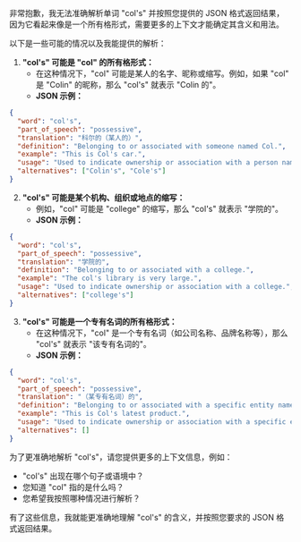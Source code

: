 非常抱歉，我无法准确解析单词 "col's" 并按照您提供的 JSON 格式返回结果，因为它看起来像是一个所有格形式，需要更多的上下文才能确定其含义和用法。

以下是一些可能的情况以及我能提供的解析：

1. **"col's" 可能是 "col" 的所有格形式：**
   *   在这种情况下，"col" 可能是某人的名字、昵称或缩写。例如，如果 "col" 是 "Colin" 的昵称，那么 "col's" 就表示 "Colin 的"。
   *   **JSON 示例：**

```json
{
  "word": "col's",
  "part_of_speech": "possessive",
  "translation": "科尔的（某人的）",
  "definition": "Belonging to or associated with someone named Col.",
  "example": "This is Col's car.",
  "usage": "Used to indicate ownership or association with a person named Col.",
  "alternatives": ["Colin's", "Cole's"]
}
```

2. **"col's" 可能是某个机构、组织或地点的缩写：**
   *   例如，"col" 可能是 "college" 的缩写，那么 "col's" 就表示 "学院的"。
   *   **JSON 示例：**

```json
{
  "word": "col's",
  "part_of_speech": "possessive",
  "translation": "学院的",
  "definition": "Belonging to or associated with a college.",
  "example": "The col's library is very large.",
  "usage": "Used to indicate ownership or association with a college.",
  "alternatives": ["college's"]
}
```

3. **"col's" 可能是一个专有名词的所有格形式：**
   *   在这种情况下，"col" 是一个专有名词（如公司名称、品牌名称等），那么 "col's" 就表示 "该专有名词的"。
   *   **JSON 示例：**

```json
{
  "word": "col's",
  "part_of_speech": "possessive",
  "translation": "（某专有名词）的",
  "definition": "Belonging to or associated with a specific entity named Col.",
  "example": "This is Col's latest product.",
  "usage": "Used to indicate ownership or association with a specific entity named Col.",
  "alternatives": []
}
```

为了更准确地解析 "col's"，请您提供更多的上下文信息，例如：

*   "col's" 出现在哪个句子或语境中？
*   您知道 "col" 指的是什么吗？
*   您希望我按照哪种情况进行解析？

有了这些信息，我就能更准确地理解 "col's" 的含义，并按照您要求的 JSON 格式返回结果。
 